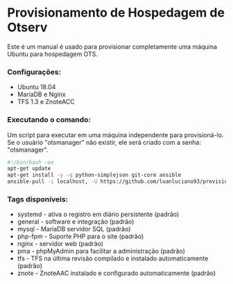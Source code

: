 # Provisionamento de Hospedagem de Otserv
Este é um manual é usado para provisionar completamente uma máquina Ubuntu para hospedagem OTS.

### Configurações:
- Ubuntu 18.04
- MariaDB e Nginx
- TFS 1.3 e ZnoteACC


### Executando o comando:
Um script para executar em uma máquina independente para provisioná-lo. Se o usuário "otsmanager" não existir, ele será criado com a senha: "otsmanager".

```bash
#!/bin/bash -ex
apt-get update
apt-get install -y -q python-simplejson git-core ansible
ansible-pull -i localhost, -U https://github.com/luanluciano93/provisionamento-hospedagem-ot1804 -d /srv/provisionamento-hospedagem-ot1804 --purge -t default
```

### Tags disponíveis:
* systemd - ativa o registro em diário persistente (padrão)
* general - software e integração (padrão)
* mysql - MariaDB servidor SQL (padrão)
* php-fpm - Suporte PHP para o site (padrão)
* nginx - servidor web (padrão)
* pma - phpMyAdmin para facilitar a administração (padrão)
* tfs - TFS na última revisão compilado e instalado automaticamente (padrão)
* znote - ZnoteAAC instalado e configurado automaticamente (padrão)
